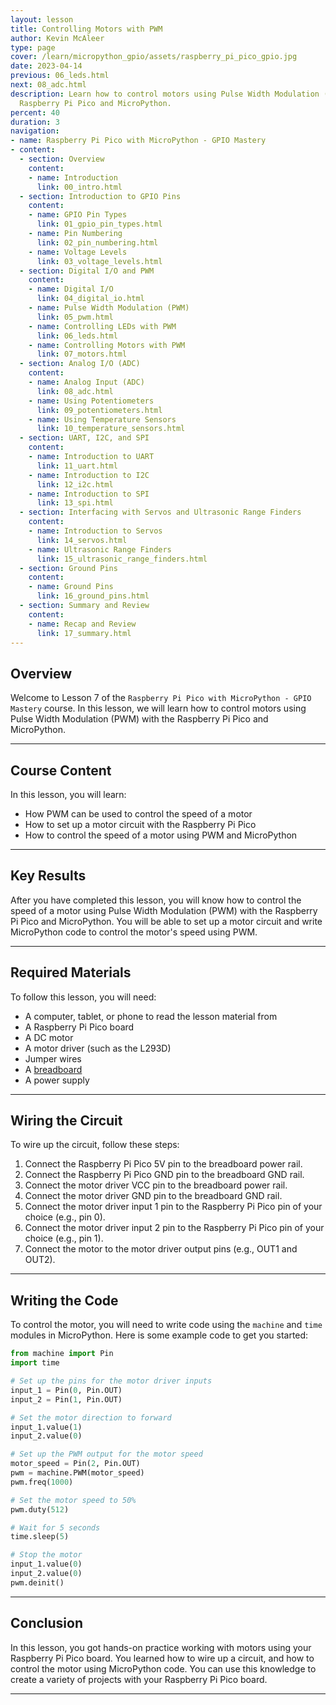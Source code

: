 ```yaml
---
layout: lesson
title: Controlling Motors with PWM
author: Kevin McAleer
type: page
cover: /learn/micropython_gpio/assets/raspberry_pi_pico_gpio.jpg
date: 2023-04-14
previous: 06_leds.html
next: 08_adc.html
description: Learn how to control motors using Pulse Width Modulation (PWM) with the
  Raspberry Pi Pico and MicroPython.
percent: 40
duration: 3
navigation:
- name: Raspberry Pi Pico with MicroPython - GPIO Mastery
- content:
  - section: Overview
    content:
    - name: Introduction
      link: 00_intro.html
  - section: Introduction to GPIO Pins
    content:
    - name: GPIO Pin Types
      link: 01_gpio_pin_types.html
    - name: Pin Numbering
      link: 02_pin_numbering.html
    - name: Voltage Levels
      link: 03_voltage_levels.html
  - section: Digital I/O and PWM
    content:
    - name: Digital I/O
      link: 04_digital_io.html
    - name: Pulse Width Modulation (PWM)
      link: 05_pwm.html
    - name: Controlling LEDs with PWM
      link: 06_leds.html
    - name: Controlling Motors with PWM
      link: 07_motors.html
  - section: Analog I/O (ADC)
    content:
    - name: Analog Input (ADC)
      link: 08_adc.html
    - name: Using Potentiometers
      link: 09_potentiometers.html
    - name: Using Temperature Sensors
      link: 10_temperature_sensors.html
  - section: UART, I2C, and SPI
    content:
    - name: Introduction to UART
      link: 11_uart.html
    - name: Introduction to I2C
      link: 12_i2c.html
    - name: Introduction to SPI
      link: 13_spi.html
  - section: Interfacing with Servos and Ultrasonic Range Finders
    content:
    - name: Introduction to Servos
      link: 14_servos.html
    - name: Ultrasonic Range Finders
      link: 15_ultrasonic_range_finders.html
  - section: Ground Pins
    content:
    - name: Ground Pins
      link: 16_ground_pins.html
  - section: Summary and Review
    content:
    - name: Recap and Review
      link: 17_summary.html
---
```



## Overview

Welcome to Lesson 7 of the `Raspberry Pi Pico with MicroPython - GPIO Mastery` course. In this lesson, we will learn how to control motors using Pulse Width Modulation (PWM) with the Raspberry Pi Pico and MicroPython.

---

## Course Content

In this lesson, you will learn:

* How PWM can be used to control the speed of a motor
* How to set up a motor circuit with the Raspberry Pi Pico
* How to control the speed of a motor using PWM and MicroPython

---

## Key Results

After you have completed this lesson, you will know how to control the speed of a motor using Pulse Width Modulation (PWM) with the Raspberry Pi Pico and MicroPython. You will be able to set up a motor circuit and write MicroPython code to control the motor's speed using PWM.

---

## Required Materials

To follow this lesson, you will need:

* A computer, tablet, or phone to read the lesson material from
* A Raspberry Pi Pico board
* A DC motor
* A motor driver (such as the L293D)
* Jumper wires
* A [breadboard](/resources/how_it_works/breadboards)
* A power supply

---

## Wiring the Circuit

To wire up the circuit, follow these steps:

1. Connect the Raspberry Pi Pico 5V pin to the breadboard power rail.
2. Connect the Raspberry Pi Pico GND pin to the breadboard GND rail.
3. Connect the motor driver VCC pin to the breadboard power rail.
4. Connect the motor driver GND pin to the breadboard GND rail.
5. Connect the motor driver input 1 pin to the Raspberry Pi Pico pin of your choice (e.g., pin 0).
6. Connect the motor driver input 2 pin to the Raspberry Pi Pico pin of your choice (e.g., pin 1).
7. Connect the motor to the motor driver output pins (e.g., OUT1 and OUT2).

---

## Writing the Code

To control the motor, you will need to write code using the `machine` and `time` modules in MicroPython. Here is some example code to get you started:

```python
from machine import Pin
import time

# Set up the pins for the motor driver inputs
input_1 = Pin(0, Pin.OUT)
input_2 = Pin(1, Pin.OUT)

# Set the motor direction to forward
input_1.value(1)
input_2.value(0)

# Set up the PWM output for the motor speed
motor_speed = Pin(2, Pin.OUT)
pwm = machine.PWM(motor_speed)
pwm.freq(1000)

# Set the motor speed to 50%
pwm.duty(512)

# Wait for 5 seconds
time.sleep(5)

# Stop the motor
input_1.value(0)
input_2.value(0)
pwm.deinit()
```

---

## Conclusion

In this lesson, you got hands-on practice working with motors using your Raspberry Pi Pico board. You learned how to wire up a circuit, and how to control the motor using MicroPython code. You can use this knowledge to create a variety of projects with your Raspberry Pi Pico board.

---
